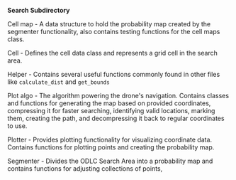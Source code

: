 **Search Subdirectory**

Cell map - A data structure to hold the probability map created by the segmenter functionality, also contains testing functions for the cell maps class.

Cell - Defines the cell data class and represents a grid cell in the search area.

Helper - Contains several useful functions commonly found in other files like ```calculate_dist``` and ```get_bounds```

Plot algo - The algorithm powering the drone's navigation. Contains classes and functions for generating the map based on provided coordinates, compressing it for faster searching, identifying valid locations, marking them, creating the path, and decompressing it back to regular coordinates to use.

Plotter - Provides plotting functionality for visualizing coordinate data. Contains functions for plotting points and creating the probability map.

Segmenter - Divides the ODLC Search Area into a probability map and contains functions for adjusting collections of points,
